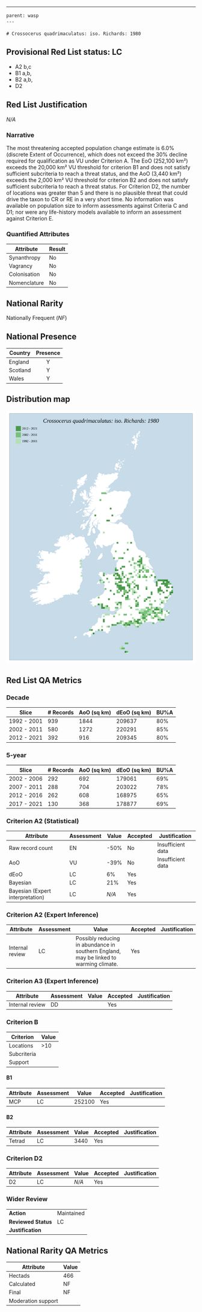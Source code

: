 ---
    parent: wasp
    ---

    # Crossocerus quadrimaculatus: iso. Richards: 1980

## Provisional Red List status: LC
- A2 b,c
- B1 a,b, 
- B2 a,b, 
- D2

## Red List Justification
*N/A*
### Narrative


The most threatening accepted population change estimate is 6.0% (discrete Extent of Occurrence), which does not exceed the 30% decline required for qualification as VU under Criterion A. The EoO (252,100 km²) exceeds the 20,000 km² VU threshold for criterion B1 and does not satisfy sufficient subcriteria to reach a threat status, and the AoO (3,440 km²) exceeds the 2,000 km² VU threshold for criterion B2 and does not satisfy sufficient subcriteria to reach a threat status. For Criterion D2, the number of locations was greater than 5 and there is no plausible threat that could drive the taxon to CR or RE in a very short time. No information was available on population size to inform assessments against Criteria C and D1; nor were any life-history models available to inform an assessment against Criterion E.
### Quantified Attributes
|Attribute|Result|
|---|---|
|Synanthropy|No|
|Vagrancy|No|
|Colonisation|No|
|Nomenclature|No|


## National Rarity
Nationally Frequent (*NF*)

## National Presence
|Country|Presence
|---|:-:|
|England|Y|
|Scotland|Y|
|Wales|Y|


## Distribution map
![](../map/399.svg)

## Red List QA Metrics
### Decade
| Slice | # Records | AoO (sq km) | dEoO (sq km) |BU%A |
|---|---|---|---|---|
|1992 - 2001|939|1844|209637|80%|
|2002 - 2011|580|1272|220291|85%|
|2012 - 2021|392|916|209345|80%|
### 5-year
| Slice | # Records | AoO (sq km) | dEoO (sq km) |BU%A |
|---|---|---|---|---|
|2002 - 2006|292|692|179061|69%|
|2007 - 2011|288|704|203022|78%|
|2012 - 2016|262|608|168975|65%|
|2017 - 2021|130|368|178877|69%|
### Criterion A2 (Statistical)
|Attribute|Assessment|Value|Accepted|Justification
|---|---|---|---|---|
|Raw record count|EN|-50%|No|Insufficient data|
|AoO|VU|-39%|No|Insufficient data|
|dEoO|LC|6%|Yes||
|Bayesian|LC|21%|Yes||
|Bayesian (Expert interpretation)|LC|*N/A*|Yes||
### Criterion A2 (Expert Inference)
|Attribute|Assessment|Value|Accepted|Justification
|---|---|---|---|---|
|Internal review|LC|Possibly reducing in abundance in southern England, may be linked to warming climate.|Yes||
### Criterion A3 (Expert Inference)
|Attribute|Assessment|Value|Accepted|Justification
|---|---|---|---|---|
|Internal review|DD||Yes||
### Criterion B
|Criterion| Value|
|---|---|
|Locations|>10|
|Subcriteria||
|Support||
#### B1
|Attribute|Assessment|Value|Accepted|Justification
|---|---|---|---|---|
|MCP|LC|252100|Yes||
#### B2
|Attribute|Assessment|Value|Accepted|Justification
|---|---|---|---|---|
|Tetrad|LC|3440|Yes||
### Criterion D2
|Attribute|Assessment|Value|Accepted|Justification
|---|---|---|---|---|
|D2|LC|*N/A*|Yes||
### Wider Review
|  |  |
|---|---|
|**Action**|Maintained|
|**Reviewed Status**|LC|
|**Justification**||


## National Rarity QA Metrics
|Attribute|Value|
|---|---|
|Hectads|466|
|Calculated|NF|
|Final|NF|
|Moderation support||


